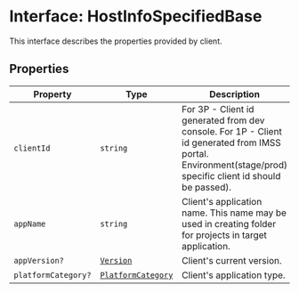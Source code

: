 # Interface: HostInfoSpecifiedBase

This interface describes the properties provided by client.

## Properties

| Property | Type | Description |
| ------ | ------ | ------ |
| `clientId` | `string` | For 3P - Client id generated from dev console. For 1P - Client id generated from IMSS portal. Environment(stage/prod) specific client id should be passed). |
| `appName` | `string` | Client's application name. This name may be used in creating folder for projects in target application. |
| `appVersion?` | [`Version`](../../Version.types/interfaces/version/index.md) | Client's current version. |
| `platformCategory?` | [`PlatformCategory`](../enumerations/platform-category/index.md) | Client's application type. |
